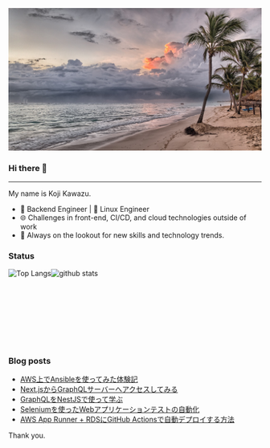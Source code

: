 <!--
**kojikawazu/kojikawazu** is a ✨ _special_ ✨ repository because its `README.md` (this file) appears on your GitHub profile.

Here are some ideas to get you started:

- 🔭 I’m currently working on ...
- 🌱 I’m currently learning ...
- 👯 I’m looking to collaborate on ...
- 🤔 I’m looking for help with ...
- 💬 Ask me about ...
- 📫 How to reach me: ...
- 😄 Pronouns: ...
- ⚡ Fun fact: ...
-->

![hello-world](./images/beach-1236581_1920.jpg)

### Hi there 👋

---

My name is Koji Kawazu.

- 🔧 Backend Engineer | 🐧 Linux Engineer
- 🌐 Challenges in front-end, CI/CD, and cloud technologies outside of work
- 📡 Always on the lookout for new skills and technology trends.


### Status

<div style="display: flex;">
  <img alt="Top Langs" height="150px" src="https://github-readme-stats.vercel.app/api/top-langs/?username=kojikawazu&https://github.com/anuraghazra/github-readme-stats" />
  <img alt="github stats" height="150px" src="https://github-readme-stats.vercel.app/api?username=kojikawazu&show_icons=true&theme=transparent" />
</div>

### Blog posts

<!-- BLOG-POST-LIST:START -->
- [AWS上でAnsibleを使ってみた体験記](https://zenn.dev/kou_kawa/articles/32-ansible-aws-01)
- [Next.jsからGraphQLサーバーへアクセスしてみる](https://zenn.dev/kou_kawa/articles/31-graphql-nextjs-nestjs02)
- [GraphQLをNestJSで使って学ぶ](https://zenn.dev/kou_kawa/articles/30-graphql-nextjs-nestjs)
- [Seleniumを使ったWebアプリケーションテストの自動化](https://zenn.dev/kou_kawa/articles/28-selenium-python)
- [AWS App Runner + RDSにGitHub Actionsで自動デプロイする方法](https://zenn.dev/kou_kawa/articles/27-githubactions-aws-terraform)
<!-- BLOG-POST-LIST:END -->

Thank you.